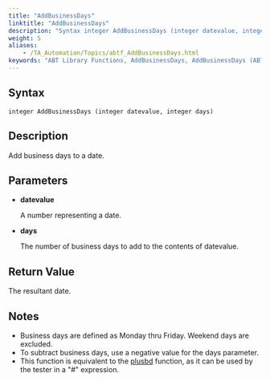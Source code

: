 ```yaml
--- 
title: "AddBusinessDays"
linktitle: "AddBusinessDays"
description: "Syntax integer AddBusinessDays (integer datevalue, integer days) Description Add business days to a date. Parameters datevalue A number representing a date. days The number of business days to add to ..."
weight: 5
aliases: 
    - /TA_Automation/Topics/abtf_AddBusinessDays.html
keywords: "ABT Library Functions, AddBusinessDays, AddBusinessDays (ABT library function)"
---
```


## Syntax

`integer AddBusinessDays (integer datevalue, integer days)`

## Description

Add business days to a date.

## Parameters

-   **datevalue**

    A number representing a date.

-   **days**

    The number of business days to add to the contents of datevalue.


## Return Value

The resultant date.

## Notes

-   Business days are defined as Monday thru Friday. Weekend days are excluded.
-   To subtract business days, use a negative value for the days parameter.
-   This function is equivalent to the [plusbd](/automation-guide/action-based-testing-language/the-test-language/functions/date-functions/plusbd-julian-number-number-of-business-day) function, as it can be used by the tester in a "\#" expression.




